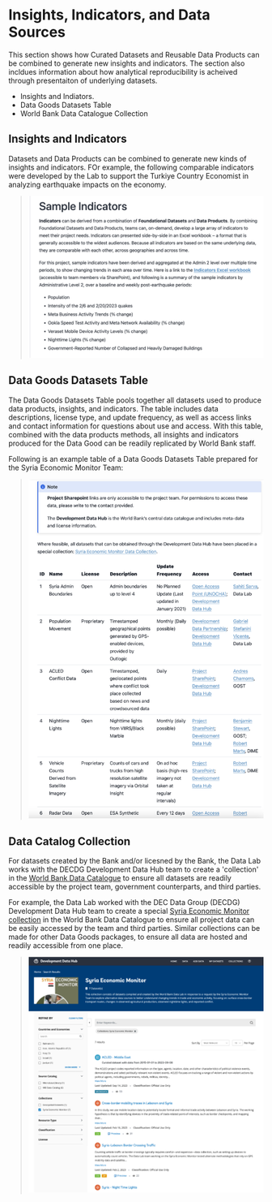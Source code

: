 # Insights, Indicators, and Data Sources

This section shows how Curated Datasets and Reusable Data Products can be combined to generate new insights and indicators. The section also incldues information about how analytical reproducibility is acheived through presentaiton of underlying datasets. 

- Insights and Indiators. 
- Data Goods Datasets Table
- World Bank Data Catalogue Collection



## Insights and Indicators

Datasets and Data Products can be combined to generate new kinds of insights and indicators. FOr example, the following comparable indicators were developed by the Lab to support the Turkiye Country Economist in analyzing earthquake impacts on the economy.

> ![](images/intro-indictors.png)

## Data Goods Datasets Table

The Data Goods Datasets Table pools together all datasets used to produce data products, insights, and indicators. The table includes data descriptions, license type, and update frequency, as well as access links and contact information for questions about use and access. With this table, combined with the data products methods, all insights and indicators produced for the Data Good can be readily replicated by World Bank staff. 

Following is an example table of a Data Goods Datasets Table prepared for the Syria Economic Monitor Team:

> ![](images/intro-datasets.png)

## Data Catalog Collection

For datasets created by the Bank and/or licesned by the Bank, the Data Lab works with the DECDG Development Data Hub team to create a 'collection' in the [World Bank Data Catalogue](https://datacatalog.worldbank.org/int/home) to ensure all datasets are readily accessible by the project team, government counterparts, and third parties. 

For example, the Data Lab worked with the DEC Data Group (DECDG) Development Data Hub team to create a special [Syria Economic Monitor collection](https://datacatalog.worldbank.org/int/getting-started) in the World Bank Data Catalogue to ensure all project data can be easily accessed by the team and third parties. Similar collections can be made for other Data Goods packages, to ensure all data are hosted and readily accessible from one place.

> ![](images/intro-hub-collection-syria.png)
